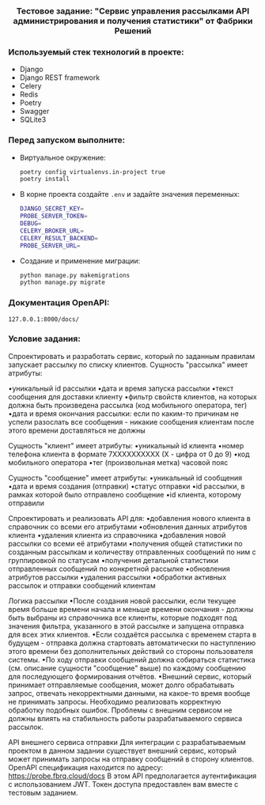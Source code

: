 
  <h3 align="center">Тестовое задание: "Сервис управления рассылками API администрирования и получения статистики"
 от Фабрики Решений</h3>

### Используемый стек технологий в проекте:
* Django
* Django REST framework
* Celery
* Redis
* Poetry
* Swagger
* SQLite3

### Перед запуском выполните:

* Виртуальное окружение:
  ```sh
  poetry config virtualenvs.in-project true
  poetry install
  ```
* В корне проекта создайте ```.env``` и задайте значения переменных:
    ```sh
    DJANGO_SECRET_KEY=
    PROBE_SERVER_TOKEN=
    DEBUG=
    CELERY_BROKER_URL=
    CELERY_RESULT_BACKEND=
    PROBE_SERVER_URL=
    ```
* Cоздание и применение миграции:
    ```sh
    python manage.py makemigrations
    python manage.py migrate
    ```

### Документация OpenAPI:
    127.0.0.1:8000/docs/

### Условие задания:
Спроектировать и разработать сервис, который по заданным правилам запускает рассылку по списку клиентов.
Сущность "рассылка" имеет атрибуты:

•уникальный id рассылки
•дата и время запуска рассылки
•текст сообщения для доставки клиенту
•фильтр свойств клиентов, на которых должна быть произведена рассылка (код мобильного оператора, тег)
•дата и время окончания рассылки: если по каким-то причинам не успели разослать все сообщения - никакие сообщения клиентам после этого времени доставляться не должны

Сущность "клиент" имеет атрибуты:
•уникальный id клиента
•номер телефона клиента в формате 7XXXXXXXXXX (X - цифра от 0 до 9)
•код мобильного оператора
•тег (произвольная метка)
часовой пояс

Сущность "сообщение" имеет атрибуты:
•уникальный id сообщения
•дата и время создания (отправки)
•статус отправки
•id рассылки, в рамках которой было отправлено сообщение
•id клиента, которому отправили

Спроектировать и реализовать API для:
•добавления нового клиента в справочник со всеми его атрибутами
•обновления данных атрибутов клиента
•удаления клиента из справочника
•добавления новой рассылки со всеми её атрибутами
•получения общей статистики по созданным рассылкам и количеству отправленных сообщений по ним с группировкой по статусам
•получения детальной статистики отправленных сообщений по конкретной рассылке
•обновления атрибутов рассылки
•удаления рассылки
•обработки активных рассылок и отправки сообщений клиентам

Логика рассылки
•После создания новой рассылки, если текущее время больше времени начала и меньше времени окончания - должны быть выбраны из справочника все клиенты, которые подходят под значения фильтра, указанного в этой рассылке и запущена отправка для всех этих клиентов.
•Если создаётся рассылка с временем старта в будущем - отправка должна стартовать автоматически по наступлению этого времени без дополнительных действий со стороны пользователя системы.
•По ходу отправки сообщений должна собираться статистика (см. описание сущности "сообщение" выше) по каждому сообщению для последующего формирования отчётов.
•Внешний сервис, который принимает отправляемые сообщения, может долго обрабатывать запрос, отвечать некорректными данными, на какое-то время вообще не принимать запросы. Необходимо реализовать корректную обработку подобных ошибок. Проблемы с внешним сервисом не должны влиять на стабильность работы разрабатываемого сервиса рассылок.

API внешнего сервиса отправки
Для интеграции с разрабатываемым проектом в данном задании существует внешний сервис, который может принимать запросы на отправку сообщений в сторону клиентов.
OpenAPI спецификация находится по адресу: https://probe.fbrq.cloud/docs
В этом API предполагается аутентификация с использованием JWT. Токен доступа предоставлен вам вместе с тестовым заданием.
